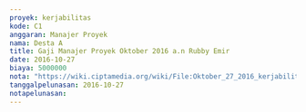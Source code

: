 ```yaml
---
proyek: kerjabilitas
kode: C1
anggaran: Manajer Proyek
nama: Desta A
title: Gaji Manajer Proyek Oktober 2016 a.n Rubby Emir
date: 2016-10-27
biaya: 5000000
nota: "https://wiki.ciptamedia.org/wiki/File:Oktober_27_2016_kerjabilitas_C1_gaji_manajer_proyek_rubby.jpg"
tanggalpelunasan: 2016-10-27
notapelunasan:
---
```

